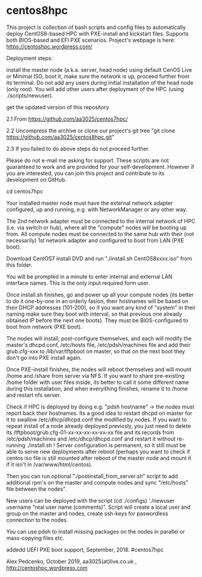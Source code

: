 # centos8hpc
This project is collection of bash scripts and config files to automatically deploy CentOS8-based HPC with PXE-install and kickstart files. Supports both BIOS-based and EFI PXE scenarios. Project's webpage is here: https://centoshpc.wordpress.com/

Deployment steps:

install the master node (a.k.a. server, head node) using default CenOS Live or Minimal ISO, boot it, make sure the network is up, proceed further from its terminal.
Do not add any users during initial installation of the head node (only root). You will add other users after deployment of the HPC (using ./scripts/newuser).

get the updated version of this repository

2.1 From https://github.com/aa3025/centos7hpc/

2.2 Uncompress the archive or clone our project's git tree "git clone https://github.com/aa3025/centos8hpc.git"

2.3 If you failed to do above steps do not proceed further.

Please do not e-mail me asking for support. These scripts are not guaranteed to work and are provided for your self-development. However if you are interested, you can join this project and contribute to its development on GitHub.

cd centos7hpc

Your installed master node must have the external network adapter configured, up and running, e.g. with NetworkManager or any other way.

The 2nd network adapter must be connected to the internal network of HPC (i.e. via switch or hub), where all the "compute" nodes will be booting up from. All compute nodes must be connected to the same hub with their (not necessarily) 1st network adapter and configured to boot from LAN (PXE boot).

Download CentOS7 install DVD and run "./install.sh CentOS8xxxx.iso" from this folder. 

You will be prompted in a minute to enter internal and external LAN interface names. This is the only input required form user.

Once install.sh finishes, go and power up all your compute nodes (its better to do it one-by-one in an orderly fasion, their hostnames will be based on their DHCP addresses (101-200), so if you want any kind of "system" in their naming make sure they boot with interval, so that previous one already obtained IP before the next one boots). They must be BIOS-configured to boot from network (PXE boot).

The nodes will install, post-configure themselves, and each will modify the master's dhcpd.conf, /etc/hosts file, /etc/pdsh/machines file and add their grub.cfg-xxx to /lib/var/tftpboot on master, so that on the next boot they don't go into PXE install again.

Once PXE-install finishes, the nodes will reboot themselves and will mount /home and /share from server via NFS. If you want to share pre-existing /home folder with user files inside, its better to call it some different name during this installation, and when everyithing finishes, rename it to /home and restart nfs server.

Check if HPC is deployed by doing e.g. "pdsh hostname" -> the nodes must report back their hostnames. Its a good idea to restart dhcpd on master for it to swallow /etc/dhcp/dhcpd.conf the modified by nodes. If you want to repeat install of a node already deployed previosly, you just need to delete its /tftpboot/grub.cfg-01-xx-xx-xx-xx-xx-xx file and its records from /etc/pdsh/machines and /etc/dhcp/dhcpd.conf and restart it without re-running ./install.sh ! Server configuration is permanent, so it still must be able to serve new deployments after reboot (perhaps you want to check if centos iso file is still mounted after reboot of the master node and mount it if it isn't in /var/www/html/centos).

Then you can run optional "./postinstall_from_server.sh" script to add additional rpm's on the master and compute nodes and sync "/etc/hosts" file between the nodes".

New users can be deployed with the script (cd ./configs) './newuser username "real user name (comments)". Script will create a local user and group on the master and nodes, create ssh-keys for paswordless connection to the nodes.

You can use pdsh to install missing packages on the nodes in parallel or mass-copying files etc.

addedd UEFI PXE boot support, September, 2018. #centos7hpc

Alex Pedcenko, October 2019, aa3025(at)live.co.uk , http://centoshpc.wordpress.com

